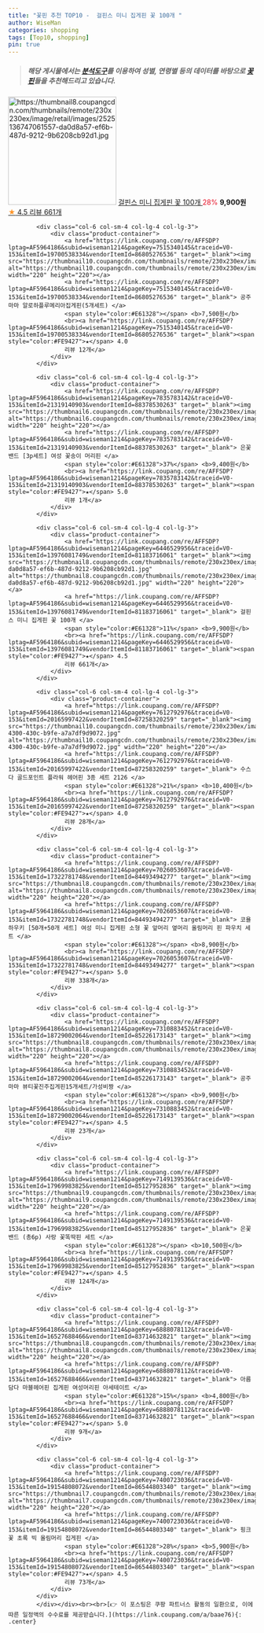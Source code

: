```yaml
---
title: "꽃핀 추천 TOP10 -  걸핀스 미니 집게핀 꽃 100개 "
author: WiseMan
categories: shopping
tags: [Top10, shopping]
pin: true
---
```


> ##### 해당 게시물에서는 [**분석도구**](https://itemscout.io/)를 이용하여 **성별**, **연령별** 등의 데이터를 바탕으로 [**꽃핀**](https://link.coupang.com/a/baae76)들을 추천해드리고 있습니다.
<div class="container"><div class="row">
            <div class="col-6 col-sm-4 col-lg-4 col-lg-3">
                <div class="product-container">
                    <a href="https://link.coupang.com/re/AFFSDP?lptag=AF5964186&subid=wiseman1214&pageKey=6446529956&traceid=V0-153&itemId=13976081749&vendorItemId=81183716061" target="_blank"><img src="https://thumbnail8.coupangcdn.com/thumbnails/remote/230x230ex/image/retail/images/2525136747061557-da0d8a57-ef6b-487d-9212-9b6208cb92d1.jpg" alt="https://thumbnail8.coupangcdn.com/thumbnails/remote/230x230ex/image/retail/images/2525136747061557-da0d8a57-ef6b-487d-9212-9b6208cb92d1.jpg" width="220" height="220"></a>
                    <a href="https://link.coupang.com/re/AFFSDP?lptag=AF5964186&subid=wiseman1214&pageKey=6446529956&traceid=V0-153&itemId=13976081749&vendorItemId=81183716061" target="_blank"> 걸핀스 미니 집게핀 꽃 100개 </a>
                    <span style="color:#E61328">28%</span> <b>9,900원</b>
                    <br><a href="https://link.coupang.com/re/AFFSDP?lptag=AF5964186&subid=wiseman1214&pageKey=6446529956&traceid=V0-153&itemId=13976081749&vendorItemId=81183716061" target="_blank"><span style="color:#FE9427">★</span> 4.5
                    리뷰 661개</a>
                </div>
            </div>
            
            <div class="col-6 col-sm-4 col-lg-4 col-lg-3">
                <div class="product-container">
                    <a href="https://link.coupang.com/re/AFFSDP?lptag=AF5964186&subid=wiseman1214&pageKey=7515340145&traceid=V0-153&itemId=19700538334&vendorItemId=86805276536" target="_blank"><img src="https://thumbnail10.coupangcdn.com/thumbnails/remote/230x230ex/image/vendor_inventory/f5cf/ceed04541a835e2d206337ec7ebb8813d7778e82c9af2b4253c955f03f36.jpg" alt="https://thumbnail10.coupangcdn.com/thumbnails/remote/230x230ex/image/vendor_inventory/f5cf/ceed04541a835e2d206337ec7ebb8813d7778e82c9af2b4253c955f03f36.jpg" width="220" height="220"></a>
                    <a href="https://link.coupang.com/re/AFFSDP?lptag=AF5964186&subid=wiseman1214&pageKey=7515340145&traceid=V0-153&itemId=19700538334&vendorItemId=86805276536" target="_blank"> 공주마마 알로하플루메리아집게핀(5개세트) </a>
                    <span style="color:#E61328"></span> <b>7,500원</b>
                    <br><a href="https://link.coupang.com/re/AFFSDP?lptag=AF5964186&subid=wiseman1214&pageKey=7515340145&traceid=V0-153&itemId=19700538334&vendorItemId=86805276536" target="_blank"><span style="color:#FE9427">★</span> 4.0
                    리뷰 12개</a>
                </div>
            </div>
            
            <div class="col-6 col-sm-4 col-lg-4 col-lg-3">
                <div class="product-container">
                    <a href="https://link.coupang.com/re/AFFSDP?lptag=AF5964186&subid=wiseman1214&pageKey=7835783142&traceid=V0-153&itemId=21319140903&vendorItemId=88378530263" target="_blank"><img src="https://thumbnail6.coupangcdn.com/thumbnails/remote/230x230ex/image/vendor_inventory/4438/5226bd2bb195ec2fc5370183178c7aeb4e35e6a328347a810763444c9537.jpg" alt="https://thumbnail6.coupangcdn.com/thumbnails/remote/230x230ex/image/vendor_inventory/4438/5226bd2bb195ec2fc5370183178c7aeb4e35e6a328347a810763444c9537.jpg" width="220" height="220"></a>
                    <a href="https://link.coupang.com/re/AFFSDP?lptag=AF5964186&subid=wiseman1214&pageKey=7835783142&traceid=V0-153&itemId=21319140903&vendorItemId=88378530263" target="_blank"> 은꽃밴드 [3p세트] 여성 꽃송이 머리핀 </a>
                    <span style="color:#E61328">37%</span> <b>9,400원</b>
                    <br><a href="https://link.coupang.com/re/AFFSDP?lptag=AF5964186&subid=wiseman1214&pageKey=7835783142&traceid=V0-153&itemId=21319140903&vendorItemId=88378530263" target="_blank"><span style="color:#FE9427">★</span> 5.0
                    리뷰 1개</a>
                </div>
            </div>
            
            <div class="col-6 col-sm-4 col-lg-4 col-lg-3">
                <div class="product-container">
                    <a href="https://link.coupang.com/re/AFFSDP?lptag=AF5964186&subid=wiseman1214&pageKey=6446529956&traceid=V0-153&itemId=13976081749&vendorItemId=81183716061" target="_blank"><img src="https://thumbnail8.coupangcdn.com/thumbnails/remote/230x230ex/image/retail/images/2525136747061557-da0d8a57-ef6b-487d-9212-9b6208cb92d1.jpg" alt="https://thumbnail8.coupangcdn.com/thumbnails/remote/230x230ex/image/retail/images/2525136747061557-da0d8a57-ef6b-487d-9212-9b6208cb92d1.jpg" width="220" height="220"></a>
                    <a href="https://link.coupang.com/re/AFFSDP?lptag=AF5964186&subid=wiseman1214&pageKey=6446529956&traceid=V0-153&itemId=13976081749&vendorItemId=81183716061" target="_blank"> 걸핀스 미니 집게핀 꽃 100개 </a>
                    <span style="color:#E61328">11%</span> <b>9,900원</b>
                    <br><a href="https://link.coupang.com/re/AFFSDP?lptag=AF5964186&subid=wiseman1214&pageKey=6446529956&traceid=V0-153&itemId=13976081749&vendorItemId=81183716061" target="_blank"><span style="color:#FE9427">★</span> 4.5
                    리뷰 661개</a>
                </div>
            </div>
            
            <div class="col-6 col-sm-4 col-lg-4 col-lg-3">
                <div class="product-container">
                    <a href="https://link.coupang.com/re/AFFSDP?lptag=AF5964186&subid=wiseman1214&pageKey=7612792976&traceid=V0-153&itemId=20165997422&vendorItemId=87258320259" target="_blank"><img src="https://thumbnail10.coupangcdn.com/thumbnails/remote/230x230ex/image/retail/images/2023/09/21/14/3/a251f027-4300-430c-b9fe-a7a7df9d9072.jpg" alt="https://thumbnail10.coupangcdn.com/thumbnails/remote/230x230ex/image/retail/images/2023/09/21/14/3/a251f027-4300-430c-b9fe-a7a7df9d9072.jpg" width="220" height="220"></a>
                    <a href="https://link.coupang.com/re/AFFSDP?lptag=AF5964186&subid=wiseman1214&pageKey=7612792976&traceid=V0-153&itemId=20165997422&vendorItemId=87258320259" target="_blank"> 수스다 골드포인트 플라워 헤어핀 3종 세트 2126 </a>
                    <span style="color:#E61328">21%</span> <b>10,400원</b>
                    <br><a href="https://link.coupang.com/re/AFFSDP?lptag=AF5964186&subid=wiseman1214&pageKey=7612792976&traceid=V0-153&itemId=20165997422&vendorItemId=87258320259" target="_blank"><span style="color:#FE9427">★</span> 4.0
                    리뷰 28개</a>
                </div>
            </div>
            
            <div class="col-6 col-sm-4 col-lg-4 col-lg-3">
                <div class="product-container">
                    <a href="https://link.coupang.com/re/AFFSDP?lptag=AF5964186&subid=wiseman1214&pageKey=7026053607&traceid=V0-153&itemId=17322781748&vendorItemId=84493494277" target="_blank"><img src="https://thumbnail8.coupangcdn.com/thumbnails/remote/230x230ex/image/vendor_inventory/fe3f/6a2de0c691c185d23e6ea2b6ce649ce14f599017cb44e29d3a064492768e.jpg" alt="https://thumbnail8.coupangcdn.com/thumbnails/remote/230x230ex/image/vendor_inventory/fe3f/6a2de0c691c185d23e6ea2b6ce649ce14f599017cb44e29d3a064492768e.jpg" width="220" height="220"></a>
                    <a href="https://link.coupang.com/re/AFFSDP?lptag=AF5964186&subid=wiseman1214&pageKey=7026053607&traceid=V0-153&itemId=17322781748&vendorItemId=84493494277" target="_blank"> 코욜하우키 [50개+50개 세트] 여성 미니 집게핀 소형 꽃 앞머리 옆머리 올림머리 핀 파우치 세트 </a>
                    <span style="color:#E61328"></span> <b>8,900원</b>
                    <br><a href="https://link.coupang.com/re/AFFSDP?lptag=AF5964186&subid=wiseman1214&pageKey=7026053607&traceid=V0-153&itemId=17322781748&vendorItemId=84493494277" target="_blank"><span style="color:#FE9427">★</span> 5.0
                    리뷰 338개</a>
                </div>
            </div>
            
            <div class="col-6 col-sm-4 col-lg-4 col-lg-3">
                <div class="product-container">
                    <a href="https://link.coupang.com/re/AFFSDP?lptag=AF5964186&subid=wiseman1214&pageKey=7310883452&traceid=V0-153&itemId=18729002064&vendorItemId=85226173143" target="_blank"><img src="https://thumbnail8.coupangcdn.com/thumbnails/remote/230x230ex/image/vendor_inventory/957d/76694f4ab4533ba3d632f441e7769505f16f3844f6d1663a56f1603e4ae4.jpg" alt="https://thumbnail8.coupangcdn.com/thumbnails/remote/230x230ex/image/vendor_inventory/957d/76694f4ab4533ba3d632f441e7769505f16f3844f6d1663a56f1603e4ae4.jpg" width="220" height="220"></a>
                    <a href="https://link.coupang.com/re/AFFSDP?lptag=AF5964186&subid=wiseman1214&pageKey=7310883452&traceid=V0-153&itemId=18729002064&vendorItemId=85226173143" target="_blank"> 공주마마 뷰티꽃진주집게핀15개세트/가성비짱 </a>
                    <span style="color:#E61328"></span> <b>9,900원</b>
                    <br><a href="https://link.coupang.com/re/AFFSDP?lptag=AF5964186&subid=wiseman1214&pageKey=7310883452&traceid=V0-153&itemId=18729002064&vendorItemId=85226173143" target="_blank"><span style="color:#FE9427">★</span> 4.5
                    리뷰 23개</a>
                </div>
            </div>
            
            <div class="col-6 col-sm-4 col-lg-4 col-lg-3">
                <div class="product-container">
                    <a href="https://link.coupang.com/re/AFFSDP?lptag=AF5964186&subid=wiseman1214&pageKey=7149139536&traceid=V0-153&itemId=17969983825&vendorItemId=85127952836" target="_blank"><img src="https://thumbnail9.coupangcdn.com/thumbnails/remote/230x230ex/image/vendor_inventory/78df/99712801cbe026d954b4fb327a33bc1170b4c94303b83c9dec6c808d1e45.JPG" alt="https://thumbnail9.coupangcdn.com/thumbnails/remote/230x230ex/image/vendor_inventory/78df/99712801cbe026d954b4fb327a33bc1170b4c94303b83c9dec6c808d1e45.JPG" width="220" height="220"></a>
                    <a href="https://link.coupang.com/re/AFFSDP?lptag=AF5964186&subid=wiseman1214&pageKey=7149139536&traceid=V0-153&itemId=17969983825&vendorItemId=85127952836" target="_blank"> 은꽃밴드 (총6p) 사랑 꽃똑딱핀 세트 </a>
                    <span style="color:#E61328"></span> <b>10,500원</b>
                    <br><a href="https://link.coupang.com/re/AFFSDP?lptag=AF5964186&subid=wiseman1214&pageKey=7149139536&traceid=V0-153&itemId=17969983825&vendorItemId=85127952836" target="_blank"><span style="color:#FE9427">★</span> 4.5
                    리뷰 124개</a>
                </div>
            </div>
            
            <div class="col-6 col-sm-4 col-lg-4 col-lg-3">
                <div class="product-container">
                    <a href="https://link.coupang.com/re/AFFSDP?lptag=AF5964186&subid=wiseman1214&pageKey=6888078112&traceid=V0-153&itemId=16527688466&vendorItemId=83714632821" target="_blank"><img src="https://thumbnail8.coupangcdn.com/thumbnails/remote/230x230ex/image/vendor_inventory/ec98/35f42872b24dbe9a4560e7429f08b6fafc5784ebbb97f7b1e6e97f46a606.jpg" alt="https://thumbnail8.coupangcdn.com/thumbnails/remote/230x230ex/image/vendor_inventory/ec98/35f42872b24dbe9a4560e7429f08b6fafc5784ebbb97f7b1e6e97f46a606.jpg" width="220" height="220"></a>
                    <a href="https://link.coupang.com/re/AFFSDP?lptag=AF5964186&subid=wiseman1214&pageKey=6888078112&traceid=V0-153&itemId=16527688466&vendorItemId=83714632821" target="_blank"> 아름담다 마블헤어핀 집게핀 여성머리핀 아세테이트 </a>
                    <span style="color:#E61328">15%</span> <b>4,800원</b>
                    <br><a href="https://link.coupang.com/re/AFFSDP?lptag=AF5964186&subid=wiseman1214&pageKey=6888078112&traceid=V0-153&itemId=16527688466&vendorItemId=83714632821" target="_blank"><span style="color:#FE9427">★</span> 5.0
                    리뷰 9개</a>
                </div>
            </div>
            
            <div class="col-6 col-sm-4 col-lg-4 col-lg-3">
                <div class="product-container">
                    <a href="https://link.coupang.com/re/AFFSDP?lptag=AF5964186&subid=wiseman1214&pageKey=7400723036&traceid=V0-153&itemId=19154808072&vendorItemId=86544803340" target="_blank"><img src="https://thumbnail7.coupangcdn.com/thumbnails/remote/230x230ex/image/vendor_inventory/300f/a3ee9c9fad4d413a1f6916529f588ee5cfcec3441538d08831a4ba65a427.jpg" alt="https://thumbnail7.coupangcdn.com/thumbnails/remote/230x230ex/image/vendor_inventory/300f/a3ee9c9fad4d413a1f6916529f588ee5cfcec3441538d08831a4ba65a427.jpg" width="220" height="220"></a>
                    <a href="https://link.coupang.com/re/AFFSDP?lptag=AF5964186&subid=wiseman1214&pageKey=7400723036&traceid=V0-153&itemId=19154808072&vendorItemId=86544803340" target="_blank"> 핑크꽃 초록 빅 올림머리 집게핀 </a>
                    <span style="color:#E61328">28%</span> <b>5,900원</b>
                    <br><a href="https://link.coupang.com/re/AFFSDP?lptag=AF5964186&subid=wiseman1214&pageKey=7400723036&traceid=V0-153&itemId=19154808072&vendorItemId=86544803340" target="_blank"><span style="color:#FE9427">★</span> 4.5
                    리뷰 73개</a>
                </div>
            </div>
            </div></div><br><br>[👉 이 포스팅은 쿠팡 파트너스 활동의 일환으로, 이에 따른 일정액의 수수료를 제공받습니다.](https://link.coupang.com/a/baae76){: .center}